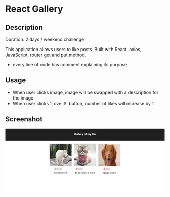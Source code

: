 # React Gallery

## Description

Duration: 2 days / weekend challenge

This application allows users to like posts. Built with React, axios, JavaScript, router get and put method.

- every line of code has comment explaining its purpose

## Usage

- When user clicks image, image will be swapped with a description for the image.
- When user clicks 'Love it!' button, number of likes will increase by 1

## Screenshot

![ScreenShot](React-Gallery.png)
